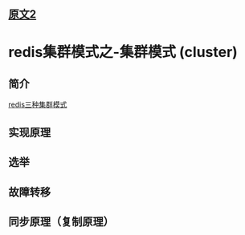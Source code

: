 

## [原文2](https://phachon.com/redis/redis-3.html)

# redis集群模式之-集群模式 (cluster)

## 简介

[redis三种集群模式](../03、基础知识/30、redis三种集群模式.md)

## 实现原理

## 选举

## 故障转移

## 同步原理（复制原理）



